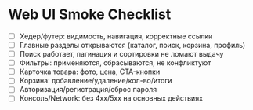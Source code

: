 # Web UI Smoke Checklist

- [ ] Хедер/футер: видимость, навигация, корректные ссылки
- [ ] Главные разделы открываются (каталог, поиск, корзина, профиль)
- [ ] Поиск работает, пагинация и сортировки не ломают выдачу
- [ ] Фильтры: применяются, сбрасываются, не конфликтуют
- [ ] Карточка товара: фото, цена, CTA-кнопки
- [ ] Корзина: добавление/удаление/кол-во/итоги
- [ ] Авторизация/регистрация/сброс пароля
- [ ] Консоль/Network: без 4xx/5xx на основных действиях
